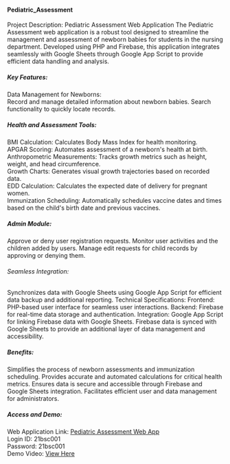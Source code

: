 #### Pediatric_Assessment
Project Description: Pediatric Assessment Web Application
The Pediatric Assessment web application is a robust tool designed to streamline the management and assessment of newborn babies for students in the nursing department. Developed using PHP and Firebase, this application integrates seamlessly with Google Sheets through Google App Script to provide efficient data handling and analysis.
##### Key Features:
Data Management for Newborns:<br>
Record and manage detailed information about newborn babies.
Search functionality to quickly locate records.
##### Health and Assessment Tools:
BMI Calculation: Calculates Body Mass Index for health monitoring.<br>
APGAR Scoring: Automates assessment of a newborn's health at birth.<br>
Anthropometric Measurements: Tracks growth metrics such as height, weight, and head circumference.<br>
Growth Charts: Generates visual growth trajectories based on recorded data.<br>
EDD Calculation: Calculates the expected date of delivery for pregnant women.<br>
Immunization Scheduling: Automatically schedules vaccine dates and times based on the child's birth date and previous vaccines.<br>
##### Admin Module:
Approve or deny user registration requests.
Monitor user activities and the children added by users.
Manage edit requests for child records by approving or denying them.<br>
###### Seamless Integration:
Synchronizes data with Google Sheets using Google App Script for efficient data backup and additional reporting.
Technical Specifications:
Frontend: PHP-based user interface for seamless user interactions.
Backend: Firebase for real-time data storage and authentication.
Integration: Google App Script for linking Firebase data with Google Sheets.
Firebase data is synced with Google Sheets to provide an additional layer of data management and accessibility.
##### Benefits:
Simplifies the process of newborn assessments and immunization scheduling.
Provides accurate and automated calculations for critical health metrics.
Ensures data is secure and accessible through Firebase and Google Sheets integration.
Facilitates efficient user and data management for administrators.<br>
##### Access and Demo:
Web Application Link: [Pediatric Assessment Web App](https://github.com/ksaverdekar3009/Pediatric_Assessment/raw/main/Pediatric_Assessment_Demo_vidio.mp4)
<br>Login ID: 21bsc001<br>
Password: 21bsc001<br>
Demo Video: [View Here](https://github.com/ksaverdekar3009/Pediatric_Assessment/raw/main/Pediatric_Assessment_Demo_vidio.mp4)
